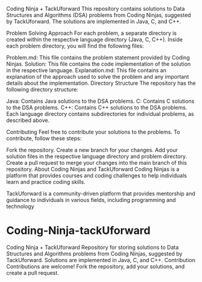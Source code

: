 Coding Ninja + TackUforward
This repository contains solutions to Data Structures and Algorithms (DSA) problems from Coding Ninjas, suggested by TackUforward. The solutions are implemented in Java, C, and C++.

Problem Solving Approach
For each problem, a separate directory is created within the respective language directory (Java, C, C++). Inside each problem directory, you will find the following files:

Problem.md: This file contains the problem statement provided by Coding Ninjas.
Solution: This file contains the code implementation of the solution in the respective language.
Explanation.md: This file contains an explanation of the approach used to solve the problem and any important details about the implementation.
Directory Structure
The repository has the following directory structure:

Java: Contains Java solutions to the DSA problems.
C: Contains C solutions to the DSA problems.
C++: Contains C++ solutions to the DSA problems.
Each language directory contains subdirectories for individual problems, as described above.

Contributing
Feel free to contribute your solutions to the problems. To contribute, follow these steps:

Fork the repository.
Create a new branch for your changes.
Add your solution files in the respective language directory and problem directory.
Create a pull request to merge your changes into the main branch of this repository.
About Coding Ninjas and TackUforward
Coding Ninjas is a platform that provides courses and coding challenges to help individuals learn and practice coding skills.

TackUforward is a community-driven platform that provides mentorship and guidance to individuals in various fields, including programming and technology
# Coding-Ninja-tackUforward
Coding Ninja + TackUforward Repository for storing solutions to Data Structures and Algorithms problems from Coding Ninjas, suggested by TackUforward. Solutions are implemented in Java, C, and C++.  Contribution Contributions are welcome! Fork the repository, add your solutions, and create a pull request.
